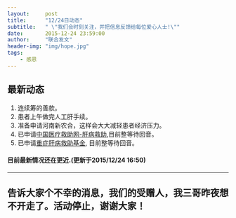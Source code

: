 ```yaml
---
layout:     post
title:      "12/24日动态"
subtitle:   " \"我们会时刻关注，并把信息反馈给每位爱心人士!\""
date:       2015-12-24 23:59:00
author:     "联合发文"
header-img: "img/hope.jpg"
tags:
    - 感恩
---
```


## 最新动态

1. 连续筹的善款。
2. 患者上午做完人工肝手续。
2. 准备申请河南新农合，这样会大大减轻患者经济压力。
3. 已申请[中国医疗救助网-肝病救助](http://www.zgyljz.org/apply.asp),目前整等待回音。
4. 已申请[重症肝病救助基金](https://jinshuju.net/f/ULb3ak), 目前整等待回音。

<h4>目前最新情况还在更近.(更新于2015/12/24 16:50)</h4>
<hr>

## 告诉大家个不幸的消息，我们的受赠人，我三哥昨夜想不开走了。活动停止，谢谢大家！

